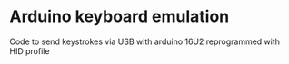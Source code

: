 # Arduino keyboard emulation
Code to send keystrokes via USB with arduino 16U2 reprogrammed with HID profile
